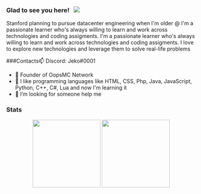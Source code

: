### Glad to see you here! &nbsp; ![](https://komarev.com/ghpvc/?username=nat2k15&label=Views&color=blue&style=plastic)

 Stanford planning to pursue datacenter engineering when I'm older @ I'm a passionate learner who's always willing to learn and work across technologies and coding assigments. I'm a passionate learner who's always willing to learn and work across technologies and coding assigments. I love to explore new technologies and leverage them to solve real-life problems
 
 ###Contacts📫
Discord: Jeko#0001

- 🔭 Founder of OopsMC Network
- 🌱 I like programming languages like HTML, CSS, Php, Java, JavaScript, Python, C++, C#, Lua and now I'm learning it
- 🤔 I’m looking for someone help me


### Stats
<div align="center">
  <img height="180em" src="https://github-readme-stats.vercel.app/api?username=JekoTC&count_private=true&show_icons=true&theme=dark" />
  <img height="180em" src="https://github-readme-stats.vercel.app/api/top-langs/?username=JekoTC&theme=dark&layout=compact&langs_count=6" />
</div>
